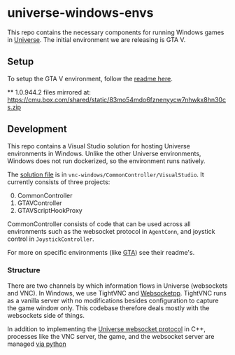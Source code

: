# universe-windows-envs

This repo contains the necessary components for running Windows games in [Universe](https://github.com/openai/universe). The initial environment we are releasing is GTA V.

## Setup

To setup the GTA V environment, follow the [readme here](vnc-gtav/README.md).

** 1.0.944.2 files mirrored at: https://cmu.box.com/shared/static/83mo54mdo6fznenyycw7nhwkx8hn30cs.zip

## Development
This repo contains a Visual Studio solution for hosting Universe environments in Windows. Unlike the other Universe environments, Windows does not run dockerized, so the environment runs natively. 

The [solution file](vnc-windows/CommonController/VisualStudio) is in `vnc-windows/CommonController/VisualStudio`. It currently consists of three projects:

0. CommonController
0. GTAVController
0. GTAVScriptHookProxy

CommonController consists of code that can be used across all environments such as the websocket protocol in `AgentConn`, and joystick control in `JoystickController`.

For more on specific environments (like [GTA](vnc-gtav/README.md#structure)) see their readme's.

### Structure

There are two channels by which information flows in Universe (websockets and VNC). In Windows, we use TightVNC and [Websocketpp](https://github.com/zaphoyd/websocketpp). TightVNC runs as a vanilla server with no modifications besides configuration to capture the game window only. This codebase therefore deals mostly with the websockets side of things.

In addition to implementing the [Universe websocket protocol](https://github.com/openai/universe/blob/master/universe/rewarder/remote.py) in C++, processes like the VNC server, the game, and the websocket server are managed [via python](https://github.com/openai/universe-windows-envs/blob/master/vnc-gtav/run_vnc_env.py)



